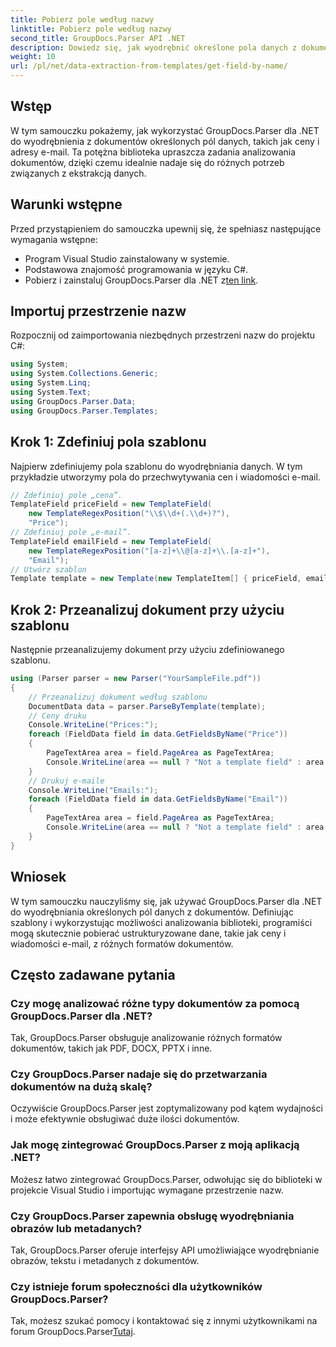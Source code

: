 ```yaml
---
title: Pobierz pole według nazwy
linktitle: Pobierz pole według nazwy
second_title: GroupDocs.Parser API .NET
description: Dowiedz się, jak wyodrębnić określone pola danych z dokumentów za pomocą GroupDocs.Parser dla .NET. Przewodnik krok po kroku z przykładami kodu.
weight: 10
url: /pl/net/data-extraction-from-templates/get-field-by-name/
---
```

## Wstęp
W tym samouczku pokażemy, jak wykorzystać GroupDocs.Parser dla .NET do wyodrębnienia z dokumentów określonych pól danych, takich jak ceny i adresy e-mail. Ta potężna biblioteka upraszcza zadania analizowania dokumentów, dzięki czemu idealnie nadaje się do różnych potrzeb związanych z ekstrakcją danych.
## Warunki wstępne
Przed przystąpieniem do samouczka upewnij się, że spełniasz następujące wymagania wstępne:
- Program Visual Studio zainstalowany w systemie.
- Podstawowa znajomość programowania w języku C#.
-  Pobierz i zainstaluj GroupDocs.Parser dla .NET z[ten link](https://releases.groupdocs.com/parser/net/).

## Importuj przestrzenie nazw
Rozpocznij od zaimportowania niezbędnych przestrzeni nazw do projektu C#:
```csharp
using System;
using System.Collections.Generic;
using System.Linq;
using System.Text;
using GroupDocs.Parser.Data;
using GroupDocs.Parser.Templates;
```
## Krok 1: Zdefiniuj pola szablonu
Najpierw zdefiniujemy pola szablonu do wyodrębniania danych. W tym przykładzie utworzymy pola do przechwytywania cen i wiadomości e-mail.
```csharp
// Zdefiniuj pole „cena”.
TemplateField priceField = new TemplateField(
    new TemplateRegexPosition("\\$\\d+(.\\d+)?"),
    "Price");
// Zdefiniuj pole „e-mail”.
TemplateField emailField = new TemplateField(
    new TemplateRegexPosition("[a-z]+\\@[a-z]+\\.[a-z]+"),
    "Email");
// Utwórz szablon
Template template = new Template(new TemplateItem[] { priceField, emailField });
```
## Krok 2: Przeanalizuj dokument przy użyciu szablonu
Następnie przeanalizujemy dokument przy użyciu zdefiniowanego szablonu.
```csharp
using (Parser parser = new Parser("YourSampleFile.pdf"))
{
    // Przeanalizuj dokument według szablonu
    DocumentData data = parser.ParseByTemplate(template);
    // Ceny druku
    Console.WriteLine("Prices:");
    foreach (FieldData field in data.GetFieldsByName("Price"))
    {
        PageTextArea area = field.PageArea as PageTextArea;
        Console.WriteLine(area == null ? "Not a template field" : area.Text);
    }
    // Drukuj e-maile
    Console.WriteLine("Emails:");
    foreach (FieldData field in data.GetFieldsByName("Email"))
    {
        PageTextArea area = field.PageArea as PageTextArea;
        Console.WriteLine(area == null ? "Not a template field" : area.Text);
    }
}
```

## Wniosek
W tym samouczku nauczyliśmy się, jak używać GroupDocs.Parser dla .NET do wyodrębniania określonych pól danych z dokumentów. Definiując szablony i wykorzystując możliwości analizowania biblioteki, programiści mogą skutecznie pobierać ustrukturyzowane dane, takie jak ceny i wiadomości e-mail, z różnych formatów dokumentów.

## Często zadawane pytania
### Czy mogę analizować różne typy dokumentów za pomocą GroupDocs.Parser dla .NET?
Tak, GroupDocs.Parser obsługuje analizowanie różnych formatów dokumentów, takich jak PDF, DOCX, PPTX i inne.
### Czy GroupDocs.Parser nadaje się do przetwarzania dokumentów na dużą skalę?
Oczywiście GroupDocs.Parser jest zoptymalizowany pod kątem wydajności i może efektywnie obsługiwać duże ilości dokumentów.
### Jak mogę zintegrować GroupDocs.Parser z moją aplikacją .NET?
Możesz łatwo zintegrować GroupDocs.Parser, odwołując się do biblioteki w projekcie Visual Studio i importując wymagane przestrzenie nazw.
### Czy GroupDocs.Parser zapewnia obsługę wyodrębniania obrazów lub metadanych?
Tak, GroupDocs.Parser oferuje interfejsy API umożliwiające wyodrębnianie obrazów, tekstu i metadanych z dokumentów.
### Czy istnieje forum społeczności dla użytkowników GroupDocs.Parser?
 Tak, możesz szukać pomocy i kontaktować się z innymi użytkownikami na forum GroupDocs.Parser[Tutaj](https://forum.groupdocs.com/c/parser/17).